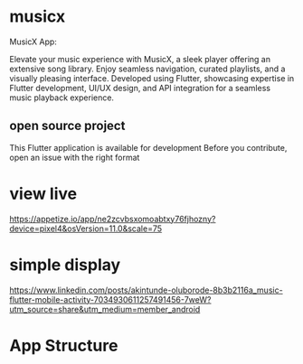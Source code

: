 # musicx

MusicX App:

Elevate your music experience with MusicX, a sleek player offering an extensive song library. Enjoy seamless navigation, curated playlists, and a visually pleasing interface. Developed using Flutter, showcasing expertise in Flutter development, UI/UX design, and API integration for a seamless music playback experience.
## open source project
This  Flutter application is available for development 
Before you contribute, open an issue with the right format 

# view live

https://appetize.io/app/ne2zcvbsxomoabtxy76fjhozny?device=pixel4&osVersion=11.0&scale=75

# simple display


https://www.linkedin.com/posts/akintunde-oluborode-8b3b2116a_music-flutter-mobile-activity-7034930611257491456-7weW?utm_source=share&utm_medium=member_android



# App Structure
